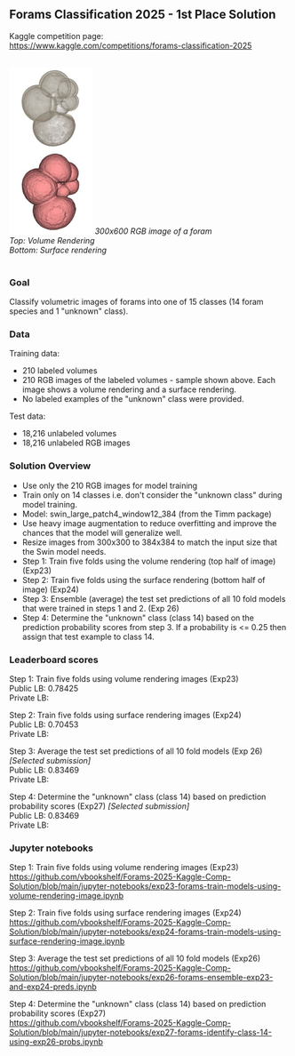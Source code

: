 ## Forams Classification 2025 - 1st Place Solution

Kaggle competition page:<br>
https://www.kaggle.com/competitions/forams-classification-2025

<br>
<img src="https://github.com/vbookshelf/Forams-2025-Kaggle-Comp-Solution/blob/main/images/labelled_foram_00002.jpg" height="300"></img>
<i>300x600 RGB image of a foram<br>
  Top: Volume Rendering<br>
  Bottom: Surface rendering</i><br>
<br>

### Goal

Classify volumetric images of forams into one of 15 classes (14 foram species and 1 "unknown" class).

### Data

Training data:
- 210 labeled volumes
- 210 RGB images of the labeled volumes - sample shown above. Each image shows a volume rendering and a surface rendering.
- No labeled examples of the "unknown" class were provided.

Test data:
- 18,216 unlabeled volumes
- 18,216 unlabeled RGB images

### Solution Overview
- Use only the 210 RGB images for model training
- Train only on 14 classes i.e. don't consider the "unknown class" during model training.
- Model: swin_large_patch4_window12_384 (from the Timm package)
- Use heavy image augmentation to reduce overfitting and improve the chances that the model will generalize well.
- Resize images from 300x300 to 384x384 to match the input size that the Swin model needs.
- Step 1: Train five folds using the volume rendering (top half of image) (Exp23)
- Step 2: Train five folds using the surface rendering (bottom half of image) (Exp24)
- Step 3: Ensemble (average) the test set predictions of all 10 fold models that were trained in steps 1 and 2. (Exp 26)
- Step 4: Determine the "unknown" class (class 14) based on the prediction probability scores from step 3. If a probability is <= 0.25 then assign that test example to class 14.

### Leaderboard scores
Step 1: Train five folds using volume rendering images (Exp23)<br>
Public LB: 0.78425<br>
Private LB:<br>

Step 2: Train five folds using surface rendering images (Exp24)<br>
Public LB: 0.70453<br>
Private LB:<br>

Step 3: Average the test set predictions of all 10 fold models (Exp 26) <i>[Selected submission]</i><br> 
Public LB: 0.83469<br>
Private LB:<br>

Step 4: Determine the "unknown" class (class 14) based on prediction probability scores (Exp27) <i>[Selected submission]</i><br>
Public LB: 0.83469<br>
Private LB:<br>

### Jupyter notebooks
Step 1: Train five folds using volume rendering images (Exp23)<br>
https://github.com/vbookshelf/Forams-2025-Kaggle-Comp-Solution/blob/main/jupyter-notebooks/exp23-forams-train-models-using-volume-rendering-image.ipynb

Step 2: Train five folds using surface rendering images (Exp24)<br>
https://github.com/vbookshelf/Forams-2025-Kaggle-Comp-Solution/blob/main/jupyter-notebooks/exp24-forams-train-models-using-surface-rendering-image.ipynb

Step 3: Average the test set predictions of all 10 fold models (Exp26)<br>
https://github.com/vbookshelf/Forams-2025-Kaggle-Comp-Solution/blob/main/jupyter-notebooks/exp26-forams-ensemble-exp23-and-exp24-preds.ipynb

Step 4: Determine the "unknown" class (class 14) based on prediction probability scores (Exp27)<br>
https://github.com/vbookshelf/Forams-2025-Kaggle-Comp-Solution/blob/main/jupyter-notebooks/exp27-forams-identify-class-14-using-exp26-probs.ipynb
